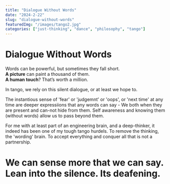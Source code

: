 ```yaml
---
title: "Dialogue Without Words"
date: "2024-2-22"
slug: "dialogue-without-words"
featuredImg: "/images/tango2.jpg"
categories: ["just-thinking", "dance", "philosophy", "tango"]
---
```


# Dialogue Without Words

Words can be powerful, but sometimes they fall short.  
**A picture** can paint a thousand of them.  
**A human touch**? That’s worth a million.

In tango, we rely on this silent dialogue, or at least we hope to. 

The instantious sense of 'fear' or 'judgemnt' or 'oops', or 'next time' at any time  are deeper expressiions that any words can say - We both when they are present and can-not hide from them.  Self awareness and knowing them (without words) allow us to pass beyond them. 

For me with at least part of an engineering brain, and a deep-thinker, it indeed has been one of my tough tango hurdels.  To remove the thinking, the 'wording' brain. To accept everything and conquer all that is not a partnership.

# We can sense more that we can say. Lean into the silence. Its deafening. 


